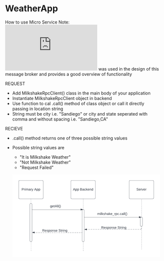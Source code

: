 # WeatherApp

How to use Micro Service
Note: ![This tutorial](https://www.rabbitmq.com/tutorials/tutorial-six-python.html) was used in the design of this message broker and provides a good overview of functionality

REQUEST
- Add MilkshakeRpcClient() class in the main body of your application
- Instantiate MilkshakeRpcClient object in backend
- Use function to cal .call() method of class object or call it directly passing in location string
- String must be city i.e. "Sandiego" or city and state seperated with comma and without spacing i.e. "Sandiego,CA"

RECIEVE
- .call() method returns one of three possible string values 
- Possible string values are
  - "It is Milkshake Weather"
  - "Not Milkshake Weather"
  - "Request Failed"
  
  ![UML Sequence Diagram](https://github.com/Alex-K-Rose/WeatherApp/blob/master/WeatherApp(1).png?raw=true)
